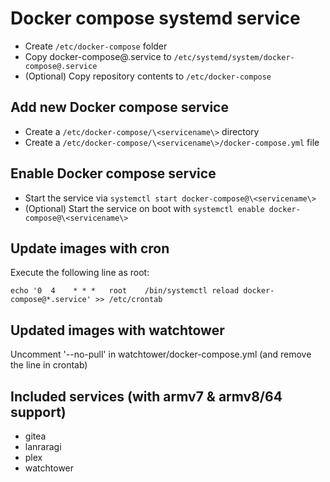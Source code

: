 # Docker compose systemd service

* Create `/etc/docker-compose` folder
* Copy docker-compose@.service to `/etc/systemd/system/docker-compose@.service`
* (Optional) Copy repository contents to `/etc/docker-compose`

## Add new Docker compose service
* Create a `/etc/docker-compose/\<servicename\>` directory
* Create a `/etc/docker-compose/\<servicename\>/docker-compose.yml` file

## Enable Docker compose service
* Start the service via `systemctl start docker-compose@\<servicename\>`
* (Optional) Start the service on boot with `systemctl enable docker-compose@\<servicename\>`

## Update images with cron
Execute the following line as root:
```
echo '0  4    * * *   root    /bin/systemctl reload docker-compose@*.service' >> /etc/crontab
```

## Updated images with watchtower
Uncomment '--no-pull' in watchtower/docker-compose.yml (and remove the line in crontab)

## Included services (with armv7 & armv8/64 support)
* gitea
* lanraragi
* plex
* watchtower
